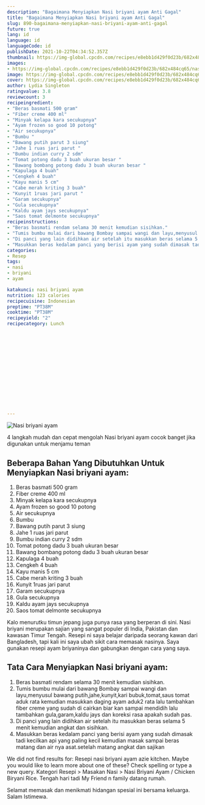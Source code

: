 ```yaml
---
description: "Bagaimana Menyiapkan Nasi briyani ayam Anti Gagal"
title: "Bagaimana Menyiapkan Nasi briyani ayam Anti Gagal"
slug: 890-bagaimana-menyiapkan-nasi-briyani-ayam-anti-gagal
future: true
lang: id
language: id
languageCode: id
publishDate: 2021-10-22T04:34:52.357Z 
thumbnail: https://img-global.cpcdn.com/recipes/e8ebb1d429f0d23b/682x484cq65/nasi-briyani-ayam-foto-resep-utama.png
images:
- https://img-global.cpcdn.com/recipes/e8ebb1d429f0d23b/682x484cq65/nasi-briyani-ayam-foto-resep-utama.png
image: https://img-global.cpcdn.com/recipes/e8ebb1d429f0d23b/682x484cq65/nasi-briyani-ayam-foto-resep-utama.png
cover: https://img-global.cpcdn.com/recipes/e8ebb1d429f0d23b/682x484cq65/nasi-briyani-ayam-foto-resep-utama.png
author: Lydia Singleton
ratingvalue: 3.8
reviewcount: 3
recipeingredient:
- "Beras basmati 500 gram"
- "Fiber creme 400 ml"
- "Minyak kelapa kara secukupnya"
- "Ayam frozen so good 10 potong"
- "Air secukupnya"
- "Bumbu "
- "Bawang putih parut 3 siung"
- "Jahe 1 ruas jari parut "
- "Bumbu indian curry 2 sdm"
- "Tomat potong dadu 3 buah ukuran besar "
- "Bawang bombang potong dadu 3 buah ukuran besar "
- "Kapulaga 4 buah"
- "Cengkeh 4 buah"
- "Kayu manis 5 cm"
- "Cabe merah kriting 3 buah"
- "Kunyit 1ruas jari parut "
- "Garam secukupnya"
- "Gula secukupnya"
- "Kaldu ayam jays secukupnya"
- "Saos tomat delmonte secukupnya"
recipeinstructions:
- "Beras basmati rendam selama 30 menit kemudian sisihkan."
- "Tumis bumbu mulai dari bawang Bombay sampai wangi dan layu,menyusul bawang putih,jahe,kunyit,kari bubuk,tomat,saus tomat aduk rata kemudian masukkan daging ayam aduk2 rata lalu tambahkan fiber creme yang sudah di cairkan biar kan sampai mendidih lalu tambahkan gula,garam,kaldu jays dan koreksi rasa apakah sudah pas."
- "Di panci yang lain didihkan air setelah itu masukkan beras selama 5 menit kemudian angkat dan sisihkan."
- "Masukkan beras kedalam panci yang berisi ayam yang sudah dimasak tadi kecilkan api yang paling kecil kemudian masak sampai beras matang dan air nya asat.setelah matang angkat dan sajikan"
categories:
- Resep
tags:
- nasi
- briyani
- ayam

katakunci: nasi briyani ayam 
nutrition: 123 calories
recipecuisine: Indonesian
preptime: "PT38M"
cooktime: "PT38M"
recipeyield: "2"
recipecategory: Lunch


     
    
    
    
    
    
    
    
    
    
    
      
    
---
```



![Nasi briyani ayam](https://img-global.cpcdn.com/recipes/e8ebb1d429f0d23b/682x484cq65/nasi-briyani-ayam-foto-resep-utama.png)

4 langkah mudah dan cepat mengolah  Nasi briyani ayam cocok banget jika digunakan untuk menjamu teman

<!--inarticleads1-->

## Beberapa Bahan Yang Dibutuhkan Untuk Menyiapkan Nasi briyani ayam:

1. Beras basmati 500 gram
1. Fiber creme 400 ml
1. Minyak kelapa kara secukupnya
1. Ayam frozen so good 10 potong
1. Air secukupnya
1. Bumbu 
1. Bawang putih parut 3 siung
1. Jahe 1 ruas jari parut 
1. Bumbu indian curry 2 sdm
1. Tomat potong dadu 3 buah ukuran besar 
1. Bawang bombang potong dadu 3 buah ukuran besar 
1. Kapulaga 4 buah
1. Cengkeh 4 buah
1. Kayu manis 5 cm
1. Cabe merah kriting 3 buah
1. Kunyit 1ruas jari parut 
1. Garam secukupnya
1. Gula secukupnya
1. Kaldu ayam jays secukupnya
1. Saos tomat delmonte secukupnya

Kalo menurutku timun jepang juga punya rasa yang berperan di sini. Nasi briyani merupakan sajian yang sangat populer di India, Pakistan dan kawasan Timur Tengah. Resepi ni saya belajar daripada seorang kawan dari Bangladesh, tapi kali ini saya ubah sikit cara memasak nasinya. Saya gunakan resepi ayam briyaninya dan gabungkan dengan cara yang saya. 

<!--inarticleads2-->

## Tata Cara Menyiapkan Nasi briyani ayam:

1. Beras basmati rendam selama 30 menit kemudian sisihkan.
1. Tumis bumbu mulai dari bawang Bombay sampai wangi dan layu,menyusul bawang putih,jahe,kunyit,kari bubuk,tomat,saus tomat aduk rata kemudian masukkan daging ayam aduk2 rata lalu tambahkan fiber creme yang sudah di cairkan biar kan sampai mendidih lalu tambahkan gula,garam,kaldu jays dan koreksi rasa apakah sudah pas.
1. Di panci yang lain didihkan air setelah itu masukkan beras selama 5 menit kemudian angkat dan sisihkan.
1. Masukkan beras kedalam panci yang berisi ayam yang sudah dimasak tadi kecilkan api yang paling kecil kemudian masak sampai beras matang dan air nya asat.setelah matang angkat dan sajikan


We did not find results for: Resepi nasi briyani ayam azie kitchen. Maybe you would like to learn more about one of these? Check spelling or type a new query. Kategori Resepi &gt; Masakan Nasi &gt; Nasi Briyani Ayam / Chicken Biryani Rice. Tengah hari tadi My Friend n family datang rumah. 

Selamat memasak dan menikmati hidangan spesial ini bersama keluarga. Salam Istimewa.
